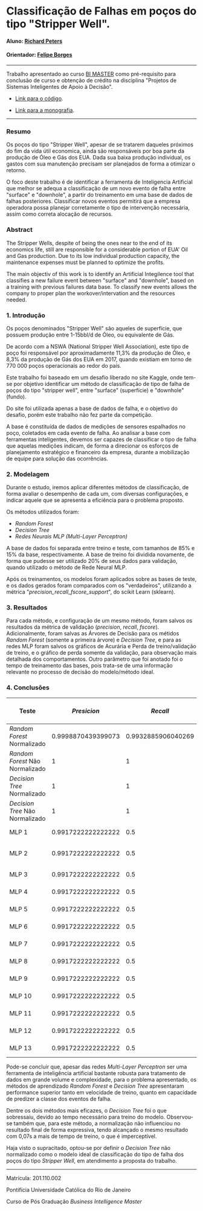 <!-- antes de enviar a versão final, solicitamos que todos os comentários, colocados para orientação ao aluno, sejam removidos do arquivo -->
# Classificação de Falhas em poços do tipo "Stripper Well".

#### Aluno: [Richard Peters](https://github.com/richpe87/TCC_MasterBI)
#### Orientador: [Felipe Borges](https://github.com/link_do_github)

---

Trabalho apresentado ao curso [BI MASTER](https://ica.puc-rio.ai/bi-master) como pré-requisito para conclusão de curso e obtenção de crédito na disciplina "Projetos de Sistemas Inteligentes de Apoio à Decisão".

<!-- para os links a seguir, caso os arquivos estejam no mesmo repositório que este README, não há necessidade de incluir o link completo: basta incluir o nome do arquivo, com extensão, que o GitHub completa o link corretamente -->
- [Link para o código](https://github.com/link_do_repositorio). <!-- caso não aplicável, remover esta linha -->

- [Link para a monografia](https://link_da_monografia.com). <!-- caso não aplicável, remover esta linha -->

---

### Resumo

Os poços do tipo "Stripper Well", apesar de se tratarem daqueles próximos do fim da vida útil economica, ainda são responsáveis por boa parte da produção de Óleo e Gás dos EUA. Dada sua baixa produção individual, os gastos com sua manutenção precisam ser planejados de forma a otimizar o retorno. 

O foco deste trabalho é de identificar a ferramenta de Inteligencia Artificial que melhor se adequa a classificação de um novo evento de falha entre "surface" e "downhole", a partir do treinamento em uma base de dados de falhas posteriores. Classificar novos eventos permitirá que a empresa operadora possa planejar corretamente o tipo de intervenção necessária, assim como correta alocação de recursos. 


### Abstract 

The Stripper Wells, despite of being the ones near to the end of its economics life, still are responsible for a considerable portion of EUA' Oil and Gas production. Due to its low individual production capacity, the maintenance expenses must be planned to optimize the profits. 

The main objectiv of this work is to identify an Artificial Integilence tool that classifies a new failure event between "surface" and "downhole", based on a training with previous failures data base. To classify new events allows the company to proper plan the workover/intervation and the resources needed.  

### 1. Introdução

Os poços denominados "Stripper Well" são aqueles de superfície, que possuem produção entre 1-15bbl/d de Óleo, ou equivalente de Gás. 

De acordo com a NSWA (National Stripper Well Association), este tipo de poço foi responsável por aproximadamente 11,3% da produção de Óleo, e 8,3% da produção de Gás dos EUA em 2017, quando existiam em torno de 770 000 poços operacionais ao redor do país.  

Este trabalho foi baseado em um desafio liberado no site Kaggle, onde tem-se por objetivo identificar um método de classificação de tipo de falha de poços do tipo "stripper well", entre "surface" (superfície) e "downhole" (fundo). 

Do site foi utilizada apenas a base de dados de falha, e o objetivo do desafio, porém este trabalho não fez parte da competição.

A base é constituída de dados de medições de sensores espalhados no poço, coletados em cada evento de falha. Ao analisar a base com ferramentas inteligentes, devemos ser capazes de classificar o tipo de falha que aquelas medições indicam, de forma a direcionar os esforços de planejamento estratégico e financeiro da empresa, durante a mobilização de equipe para solução das ocorrências. 


### 2. Modelagem

Durante o estudo, iremos aplicar diferentes métodos de classificação, de forma avaliar o desempenho de cada um, com diversas configurações, e indicar aquele que se apresenta a eficiência para o problema proposto.

Os métodos utilizados foram:

-	*Random Forest*
-	*Decision Tree*
-	*Redes Neurais MLP (Multi-Layer Perceptron)*

A base de dados foi separada entre treino e teste, com tamanhos de 85% e 15% da base, respectivamente. A base de treino foi dividida novamente, de forma que pudesse ser utilizado 20% de seus dados para validação, quando utilizado o método de Rede Neural MLP.

Após os treinamentos, os modelos foram aplicados sobre as bases de teste, e os dados gerados foram comparados com os "verdadeiros", utilizando a métrica "*precision_recall_fscore_support*", do scikit Learn (sklearn). 

### 3. Resultados

Para cada método, e configuração de um mesmo método, foram salvos os resultados da métrica de validação (*precision*, *recall*, *fscore*). Adicionalmente, foram salvas as Árvores de Decisão para os métidos *Random Forest* (somente a primeira árvore) e *Decision Tree*, e para as redes MLP foram salvos os gráficos de Acurária e Perda de treino/validação de treino, e o gráfico de perda somente da validação, para observação mais detalhada dos comportamentos. Outro parâmetro que foi anotado foi o tempo de treinamento das bases, pois trata-se de uma informação relevante no processo de decisão do modelo/método ideal.

### 4. Conclusões

|**Teste**|**_Presicion_**|**_Recall_**|**_fscore_**|**Tempo de Treino**|
|---|---|---|---|---|
|*Random Forest* Normalizado|0.9998870439399073|0.9932885906040269|0.9965651372113189|18,74s|
|*Random Forest* Não Normalizado|1|1|1|35,39s|
|*Decision Tree* Normalizado|1|1|1|1,06s|
|*Decision Tree* Não Normalizado|1|1|1|0,99s|
|MLP 1|0.9917222222222222|0.5|0.4958265643381323|57s (18 épocas)|
|MLP 2|0.9917222222222222|0.5|0.4958265643381323|104s (33 épocas)|
|MLP 3|0.9917222222222222|0.5|0.4958265643381323|41s (12 épocas)|
|MLP 4|0.9917222222222222|0.5|0.4958265643381323|55s (20 épocas)|
|MLP 5|0.9917222222222222|0.5|0.4958265643381323|75s (24 épocas)|
|MLP 6|0.9917222222222222|0.5|0.4958265643381323|69s (27 épocas)|
|MLP 7|0.9917222222222222|0.5|0.4958265643381323|50s (16 épocas)|
|MLP 8|0.9917222222222222|0.5|0.4958265643381323|69s (19 épocas)|
|MLP 9|0.9917222222222222|0.5|0.4958265643381323|75s (20 épocas)|
|MLP 10|0.9917222222222222|0.5|0.4958265643381323|83s (23 épocas)|
|MLP 11|0.9917222222222222|0.5|0.4958265643381323|75s (22 épocas)|
|MLP 12|0.9917222222222222|0.5|0.4958265643381323|99s (29 épocas)|
|MLP 13|0.9917222222222222|0.5|0.4958265643381323|52s (19 épocas)|

Pode-se concluir que, apesar das redes *Multi-Layer Perceptron* ser uma ferramenta de inteligência artificial bastante robusta para tratamento de dados em grande volume e complexidade, para o problema apresentado, os métodos de aprendizado *Random Forest* e *Decision Tree* apresentaram performance superior tanto em velocidade de treino, quanto em capacidade de predizer a classe dos eventos de falha.

Dentre os dois métodos mais eficazes, o *Decision Tree* foi o que sobressaiu, devido ao tempo necessário para treino do modelo. Observou-se também que, para este método, a normalização não influenciou no resultado final de forma expressiva, tendo alcançado o mesmo resultado com 0,07s a mais de tempo de treino, o que é imperceptível.

Haja visto o supracitado, optou-se por definir o *Decision Tree* não normalizado como o modelo ideal de classificação do tipo de falha dos poços do tipo *Stripper Well*, em atendimento a proposta do trabalho. 

---

Matrícula: 201.110.002

Pontifícia Universidade Católica do Rio de Janeiro

Curso de Pós Graduação *Business Intelligence Master*
